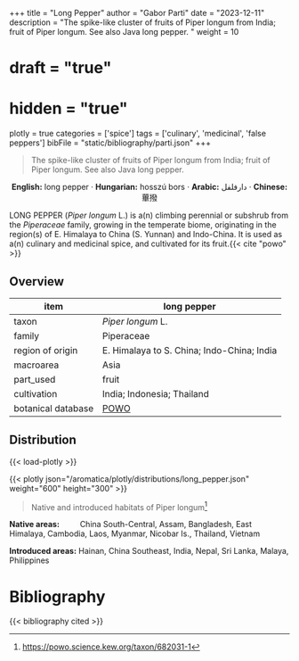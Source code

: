 +++
title = "Long Pepper"
author = "Gabor Parti"
date = "2023-12-11"
description = "The spike-like cluster of fruits of Piper longum from India; fruit of Piper longum. See also Java long pepper. "
weight = 10
# draft = "true"
# hidden = "true"
plotly = true
categories = ['spice']
tags = ['culinary', 'medicinal', 'false peppers']
bibFile = "static/bibliography/parti.json"
+++

>The spike-like cluster of fruits of Piper longum from India; fruit of Piper longum. See also Java long pepper.  [<i class="fab fa-wikipedia-w"></i>](https://en.wikipedia.org/wiki/Long_pepper)

<center>

**English:** long pepper · **Hungarian:** hosszú bors · **Arabic:** <span class="arabic-text" dir="rtl">دارفلفل</span> · **Chinese:** <span class="traditional-chinese-text">蓽撥</span>

</center>

LONG PEPPER (*Piper longum* L.) is a(n) climbing perennial or subshrub from the *Piperaceae* family, growing in the temperate biome, originating in the region(s) of E. Himalaya to China (S. Yunnan) and Indo-China. It is used as a(n) culinary and medicinal spice, and cultivated for its fruit.{{< cite "powo" >}}

## Overview

|       item       |                    long pepper                    |
|------------------|---------------------------------------------------|
|       taxon      |                 *Piper longum* L.                 |
|      family      |                     Piperaceae                    |
| region of origin |     E. Himalaya to S. China; Indo-China; India    |
|     macroarea    |                        Asia                       |
|     part_used    |                       fruit                       |
|    cultivation   |             India; Indonesia; Thailand            |
|botanical database|[POWO](https://powo.science.kew.org/taxon/682031-1)|



## Distribution

{{< load-plotly >}}

{{< plotly json="/aromatica/plotly/distributions/long_pepper.json" weight="600" height="300" >}}

>Native and introduced habitats of Piper longum[^powo]

[^powo]: https://powo.science.kew.org/taxon/682031-1

<p style="text-align:left;">

**Native areas:** &ensp; &ensp; &ensp; China South-Central, Assam, Bangladesh, East Himalaya, Cambodia, Laos, Myanmar, Nicobar Is., Thailand, Vietnam

**Introduced areas:** Hainan, China Southeast, India, Nepal, Sri Lanka, Malaya, Philippines

</p>



# Bibliography

{{< bibliography cited >}}

